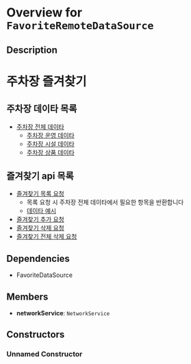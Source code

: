 # Overview for `FavoriteRemoteDataSource`

## Description

# 주차장 즐겨찾기

 ## 주차장 데이타 목록

 - [주차장 전체 데이타](../../../plots/plot_dto/PlotDto/overview.md)
   - [주차장 운영 데이타](../../../plots/plot_operation_dto/PlotOperationDto/overview.md)
   - [주차장 시설 데이타](../../../plots/plot_facility_operation_dto/PlotFacilityOperationDto/overview.md)
   - [주차장 상품 데이타](../../../plots/plot_product_operation_dto/PlotProductOperationDto/overview.md)

 ## 즐겨찾기 api 목록

 - [즐겨찾기 목록 요청](./methods/getFavorites.md)
   - 목록 요청 시 주차장 전체 데이타에서 필요한 항목을 반환합니다
   - [데이타 예시](../../favorite_local_data_source/FavoriteLocalDataSource/methods/getFavorites.md)
 - [즐겨찾기 추가 요청](./methods/addFavorite.md)
 - [즐겨찾기 삭제 요청](./methods/removeFavorite.md)
 - [즐겨찾기 전체 삭제 요청](./methods/removeAllFavorites.md)

## Dependencies

- FavoriteDataSource

## Members

- **networkService**: `NetworkService`
## Constructors

### Unnamed Constructor


